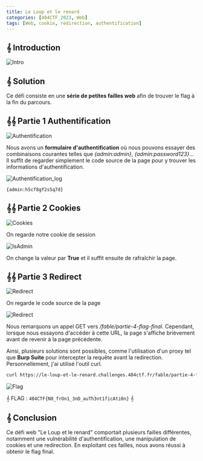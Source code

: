 ```yaml
---
title: Le Loup et le renard
categories: [404CTF_2023, Web]
tags: [Web, cookie, redirection, authentification]
---
```


## 𝄞 Introduction

![Intro](/assets/images/404CTF_2023/Web/Le_Loup_et_le_renard/intro.png)

## 𝄞 Solution

Ce défi consiste en une **série de petites failles web** afin de trouver le flag à la fin du parcours.


## 𝄞𝄞 Partie 1 Authentification

![Authentification](/assets/images/404CTF_2023/Web/Le_Loup_et_le_renard/auth.png)

Nous avons un **formulaire d'authentification** où nous pouvons essayer des combinaisons courantes telles que *{admin:admin}*, *{admin:password123}*...
Il suffit de regarder simplement le code source de la page pour y trouver les informations d'authentification.


![Authentification_log](/assets/images/404CTF_2023/Web/Le_Loup_et_le_renard/auth_log.png)

`{admin:h5cf8gf2s5q7d}`

## 𝄞𝄞 Partie 2 Cookies 

![Cookies](/assets/images/404CTF_2023/Web/Le_Loup_et_le_renard/cookies.png)

On regarde notre cookie de session 

![IsAdmin](/assets/images/404CTF_2023/Web/Le_Loup_et_le_renard/isAdmin.png)

On change la valeur par **True** et il suffit ensuite de rafraîchir la page.

## 𝄞𝄞 Partie 3 Redirect

![Redirect](/assets/images/404CTF_2023/Web/Le_Loup_et_le_renard/redirect.png)

On regarde le code source de la page 

![Redirect](/assets/images/404CTF_2023/Web/Le_Loup_et_le_renard/partie4.png)

Nous remarquons un appel GET vers  */fable/partie-4-flag-final*.
Cependant, lorsque nous essayons d'accéder à cette URL, la page s'affiche brièvement avant de revenir à la page précédente.

Ainsi, plusieurs solutions sont possibles, comme l'utilisation d'un proxy tel que **Burp Suite** pour intercepter la requête avant la redirection.
Personnellement, j'ai utilisé l'outil curl.

```bash
curl https://le-loup-et-le-renard.challenges.404ctf.fr/fable/partie-4-flag-final
```

![Flag](/assets/images/404CTF_2023/Web/Le_Loup_et_le_renard/flag.png)


𝄞 FLAG : `404CTF{N0_frOn1_3nD_auTh3nt1ficAti0n}` 𝄞


## 𝄞 Conclusion
Ce défi web "Le Loup et le renard" comportait plusieurs failles différentes, notamment une vulnérabilité d'authentification, une manipulation de cookies et une redirection. En exploitant ces failles, nous avons réussi à obtenir le flag final.












